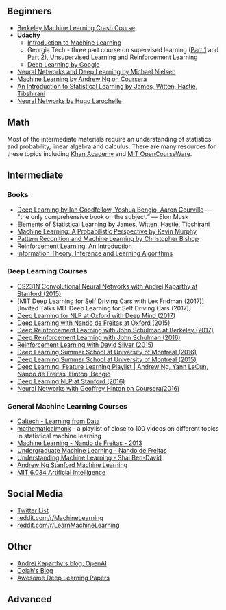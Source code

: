 ## Beginners
* [Berkeley Machine Learning Crash Course](https://ml.berkeley.edu/blog/2016/11/06/tutorial-1/)
* **Udacity**
    * [Introduction to Machine Learning](https://www.youtube.com/playlist?list=PLAwxTw4SYaPkQXg8TkVdIvYv4HfLG7SiH)
    * Georgia Tech - three part course on supervised learning ([Part 1](https://www.youtube.com/playlist?list=PLAwxTw4SYaPl0N6-e1GvyLp5-MUMUjOKo) and [Part 2](https://www.youtube.com/playlist?list=PLAwxTw4SYaPlkESDcHD-0oqVx5sAIgz7O)), [Unsupervised Learning](https://www.youtube.com/playlist?list=PLAwxTw4SYaPmaHhu-Lz3mhLSj-YH-JnG7) and [Reinforcement Learning](https://www.youtube.com/playlist?list=PLAwxTw4SYaPnidDwo9e2c7ixIsu_pdSNp)
   * [Deep Learning by Google](https://www.youtube.com/playlist?list=PLAwxTw4SYaPn_OWPFT9ulXLuQrImzHfOV)
* [Neural Networks and Deep Learning by Michael Nielsen](http://neuralnetworksanddeeplearning.com)
* [Machine Learning by Andrew Ng on Coursera](https://www.youtube.com/playlist?list=PLVJA7edNhnRTYqqW5zIj0gkVmxWnkXqTP)
* [An Introduction to Statistical Learning by James, Witten, Hastie, Tibshirani](http://www-bcf.usc.edu/~gareth/ISL/ISLR%20First%20Printing.pdf)
* [Neural Networks by Hugo Larochelle](https://www.youtube.com/playlist?list=PL6Xpj9I5qXYEcOhn7TqghAJ6NAPrNmUBH)

## Math

Most of the intermediate materials require an understanding of statistics and probability, linear algebra and calculus. There are many resources for these topics including [Khan Academy](https://www.khanacademy.org) and [MIT OpenCourseWare](https://ocw.mit.edu/).

## Intermediate

### Books

* [Deep Learning by Ian Goodfellow, Yoshua Bengio, Aaron Courville](http://www.deeplearningbook.org/) — "the only comprehensive book on the subject.” — Elon Musk
* [Elements of Statistical Learning  by James, Witten, Hastie, Tibshirani](http://statweb.stanford.edu/~tibs/ElemStatLearn/printings/ESLII_print10.pdf)
* [Machine Learning: A Probabilistic Perspective by Kevin Murphy](https://www.cse.iitk.ac.in/users/aayush/mail/machineLearningAProbabilisticPerspectiveMurphy.pdf)
* [Pattern Reconition and Machine Learning by Christopher Bishop](http://users.isr.ist.utl.pt/~wurmd/Livros/school/Bishop%20-%20Pattern%20Recognition%20And%20Machine%20Learning%20-%20Springer%20%202006.pdf)
* [Reinforcement Learning: An Introduction](http://people.inf.elte.hu/lorincz/Files/RL_2006/SuttonBook.pdf)
* [Information Theory, Inference and Learning Algorithms](http://www.inference.phy.cam.ac.uk/itprnn/book.pdf)

### Deep Learning Courses

* [CS231N Convolutional Neural Networks with Andrej Kaparthy at Stanford (2015)](https://www.youtube.com/playlist?list=PL16j5WbGpaM0_Tj8CRmurZ8Kk1gEBc7fg)
* [MIT Deep Learning for Self Driving Cars with Lex Fridman (2017)]
   [Invited Talks MIT Deep Learning for Self Driving Cars (2017)]
* [Deep Learning for NLP at Oxford with Deep Mind (2017)](https://www.youtube.com/playlist?list=PL613dYIGMXoZBtZhbyiBqb0QtgK6oJbpm)
* [Deep Learning with Nando de Freitas at Oxford (2015)](https://www.youtube.com/playlist?list=PLE6Wd9FR--EfW8dtjAuPoTuPcqmOV53Fu)
* [Deep Reinforcement Learning with John Schulman at Berkeley (2017)](https://www.youtube.com/playlist?list=PLkFD6_40KJIwTmSbCv9OVJB3YaO4sFwkX)
* [Deep Reinforcement Learning with John Schulman (2016)](https://www.youtube.com/watch?v=aUrX-rP_ss4)
* [Reinforcement Learning with David Silver (2015)](https://www.youtube.com/watch?v=2pWv7GOvuf0)
* [Deep Learning Summer School at University of Montreal (2016)](http://videolectures.net/deeplearning2016_montreal/)
* [Deep Learning Summer School at University of Montreal (2015)](http://videolectures.net/deeplearning2015_montreal/)
* [Deep Learning, Feature Learning Playlist | Andrew Ng, Yann LeCun, Nando de Freitas, Hinton, Bengio](https://www.youtube.com/playlist?list=PLHyI3Fbmv0SdzMHAy0aN59oYnLy5vyyTA)
* [Deep Learning NLP at Stanford (2016)](https://www.youtube.com/playlist?list=PLlJy-eBtNFt4CSVWYqscHDdP58M3zFHIG)
* [Neural Networks with Geoffrey Hinton on Coursera(2016)](https://www.youtube.com/playlist?list=PLoRl3Ht4JOcdU872GhiYWf6jwrk_SNhz9)

### General Machine Learning Courses

* [Caltech - Learning from Data](https://www.youtube.com/playlist?list=PLD63A284B7615313A)
* [mathematicalmonk](https://www.youtube.com/playlist?list=PLD0F06AA0D2E8FFBA) - a playlist of close to 100 videos on different topics in statistical machine learning
* [Machine Learning - Nando de Freitas - 2013](https://www.youtube.com/playlist?list=PLE6Wd9FR--EdyJ5lbFl8UuGjecvVw66F6)
* [Undergraduate Machine Learning - Nando de Freitas](https://www.youtube.com/playlist?list=PLE6Wd9FR--Ecf_5nCbnSQMHqORpiChfJf)
* [Understanding Machine Learning - Shai Ben-David](https://www.youtube.com/playlist?list=PLFze15KrfxbH8SE4FgOHpMSY1h5HiRLMm)
* [Andrew Ng Stanford Machine Learning](https://www.youtube.com/playlist?list=PLA89DCFA6ADACE599)
* [MIT 6.034 Artificial Intelligence](https://www.youtube.com/playlist?list=PLnvKubj2-I2LhIibS8TOGC42xsD3-liux)

## Social Media
* [Twitter List](https://twitter.com/DL_ML_Loop/lists/deep-learning-loop/members)
* [reddit.com/r/MachineLearning](https://www.reddit.com/r/machinelearning)
* [reddit.com/r/LearnMachineLearning](https://www.reddit.com/r/learnmachinelearning)

## Other
* [Andrej Kaparthy's blog, OpenAI](https://karpathy.github.io/)
* [Colah's Blog](https://colah.github.io/)
* [Awesome Deep Learning Papers](https://github.com/terryum/awesome-deep-learning-papers)

## Advanced
